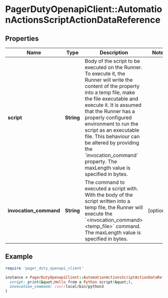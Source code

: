 # PagerDutyOpenapiClient::AutomationActionsScriptActionDataReference

## Properties

| Name | Type | Description | Notes |
| ---- | ---- | ----------- | ----- |
| **script** | **String** | Body of the script to be executed on the Runner. To execute it, the Runner will write the content of the property into a temp file, make the file executable and execute it. It is assumed that the Runner has a properly configured environment to run the script as an executable file. This behaviour can be altered by providing the &#x60;invocation_command&#x60; property. The maxLength value is specified in bytes. |  |
| **invocation_command** | **String** | The command to executed a script with. With the body of the script written into a temp file, the Runner will execute the &#x60;&lt;invocation_command&gt; &lt;temp_file&gt;&#x60; command. The maxLength value is specified in bytes. | [optional] |

## Example

```ruby
require 'pager_duty_openapi_client'

instance = PagerDutyOpenapiClient::AutomationActionsScriptActionDataReference.new(
  script: print(&quot;Hello from a Python script!&quot;),
  invocation_command: /usr/local/bin/python3
)
```

